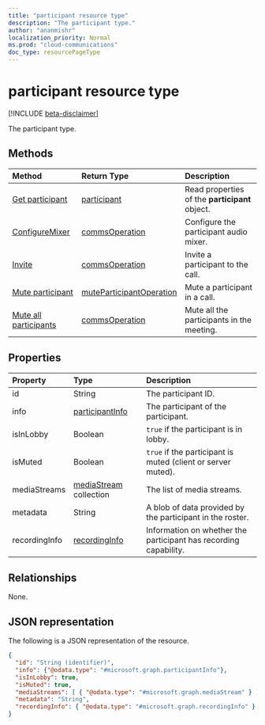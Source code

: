 ```yaml
---
title: "participant resource type"
description: "The participant type."
author: "ananmishr"
localization_priority: Normal
ms.prod: "cloud-communications"
doc_type: resourcePageType
---
```


# participant resource type

[!INCLUDE [beta-disclaimer](../../includes/beta-disclaimer.md)]

The participant type.

## Methods

| Method                                                 | Return Type                                                 | Description                                    |
|:-------------------------------------------------------|:------------------------------------------------------------|:-----------------------------------------------|
| [Get participant](../api/participant-get.md)           | [participant](participant.md)                               | Read properties of the **participant** object. |
| [ConfigureMixer](../api/participant-configuremixer.md) | [commsOperation](commsoperation.md)                         | Configure the participant audio mixer.         |
| [Invite](../api/participant-invite.md)                 | [commsOperation](commsoperation.md)                         | Invite a participant to the call.              |
| [Mute participant](../api/participant-mute.md)         | [muteParticipantOperation](muteparticipantoperation.md)     | Mute a participant in a call.                  |
| [Mute all participants](../api/participant-muteall.md) | [commsOperation](commsoperation.md) | Mute all the participants in the meeting.      |

## Properties

| Property             | Type                                     | Description                                                  |
| :------------------- | :--------------------------------------- | :------------------------------------------------------------|
| id                   | String                                   | The participant ID.                                          |
| info                 | [participantInfo](participantinfo.md)    | The participant of the participant.                          |
| isInLobby            | Boolean                                  | `true` if the participant is in lobby.                          |
| isMuted              | Boolean                                  | `true` if the participant is muted (client or server muted).    |
| mediaStreams         | [mediaStream](mediastream.md) collection | The list of media streams.                                   |
| metadata             | String                                   | A blob of data provided by the participant in the roster.     |
| recordingInfo        | [recordingInfo](recordinginfo.md)        | Information on whether the participant has recording capability. |

## Relationships
None.

## JSON representation

The following is a JSON representation of the resource.

<!-- {
  "blockType": "resource",
  "optionalProperties": [

  ],
  "@odata.type": "microsoft.graph.participant"
}-->
```json
{
  "id": "String (identifier)",
  "info": {"@odata.type": "#microsoft.graph.participantInfo"},
  "isInLobby": true,
  "isMuted": true,
  "mediaStreams": [ { "@odata.type": "#microsoft.graph.mediaStream" } ],
  "metadata": "String",
  "recordingInfo": { "@odata.type": "#microsoft.graph.recordingInfo" }
}
```

<!-- uuid: 8fcb5dbc-d5aa-4681-8e31-b001d5168d79
2015-10-25 14:57:30 UTC -->
<!--
{
  "type": "#page.annotation",
  "description": "participant resource",
  "keywords": "",
  "section": "documentation",
  "tocPath": "",
  "suppressions": []
}
-->
